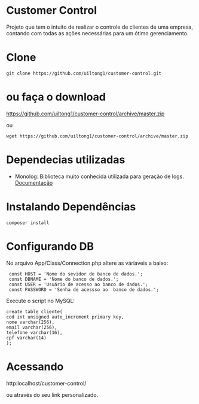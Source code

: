 # Customer Control
Projeto que tem o intuito de realizar o controle de clientes de uma empresa, contando com todas as ações necessárias para um ótimo gerenciamento.

# Clone
```shell
git clone https://github.com/uiltong1/customer-control.git
````
# ou faça o download 

https://github.com/uiltong1/customer-control/archive/master.zip

ou 
```shell
wget https://github.com/uiltong1/customer-control/archive/master.zip
```
# Dependecias utilizadas
 - Monolog: Biblioteca muito conhecida utilizada para geração de logs.
  [Documentação](https://github.com/Seldaek/monolog/blob/master/doc/01-usage.md)
 
 
# Instalando Dependências 
```shel
composer install 
```
# Configurando DB

No arquivo App/Class/Connection.php altere as váriaveis a baixo:

```shel
 const HOST = 'Nome do sevidor de banco de dados.';
 const DBNAME = 'Nome do banco de dados.';
 const USER = 'Usuário de acesso ao banco de dados.';
 const PASSWORD = 'Senha de acessso ao  banco de dados.';
```
Execute o script no MySQL:
```shel
create table cliente(
cod int unsigned auto_increment primary key,
nome varchar(256),
email varchar(256),
telefone varchar(16),
cpf varchar(14)
);
```
# Acessando

http:localhost/customer-control/

ou através do seu link personalizado.
